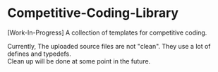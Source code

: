 # Competitive-Coding-Library
[Work-In-Progress] A collection of templates for competitive coding.

Currently, The uploaded source files are not "clean". They use a lot of defines and typedefs.    
Clean up will be done at some point in the future.
